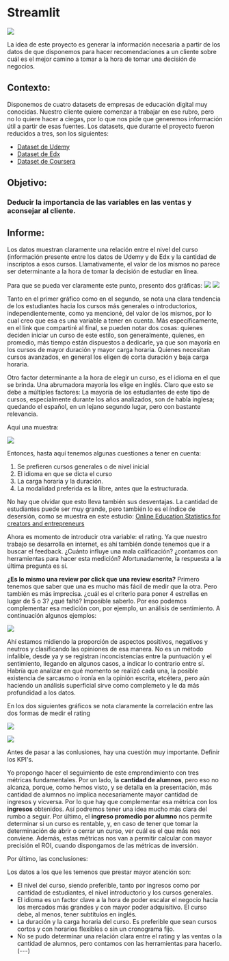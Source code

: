 # Streamlit

![](mooc.jpg)


La idea de este proyecto es generar la información necesaria a partir de los datos de que disponemos para hacer recomendaciones a un cliente sobre cuál es el mejor camino a tomar a la hora de tomar una decisión de negocios.


## Contexto:

Disponemos de cuatro datasets de empresas de educación digital muy conocidas. Nuestro cliente quiere comenzar a trabajar en ese rubro, pero no lo quiere hacer a ciegas, por lo que nos pide que generemos información útil a partir de esas fuentes.
Los datasets, que durante el proyecto fueron reducidos a tres, son los siguientes:

- [Dataset de Udemy](https://drive.google.com/file/d/1PFW3LeJe7C3b6WptTixbsluHDDQqDr_6/view?usp=share_link)
- [Dataset de Edx](https://drive.google.com/file/d/1qHA8ivOQAV63i1fA9aHAvDEgAYeM2Xsv/view?usp=share_link)
- [Dataset de Coursera](https://drive.google.com/file/d/1JOxfWyta1HYupBGlidjf8UDOlEAUUPhv/view?usp=share_link)

## Objetivo:

### Deducir la importancia de las variables en las ventas y aconsejar al cliente.

## Informe:
Los datos muestran claramente una relación entre el nivel del curso (información presente entre los datos de Udemy y de Edx y la cantidad de inscriptos a esos cursos. Llamativamente, el valor de los mismos no parece ser determinante a la hora de tomar la decisión de estudiar en línea.

Para que se pueda ver claramente este punto, presento dos gráficas:
![](subs_level.png)
![](cert_num.png)

Tanto en el primer gráfico como en el segundo, se nota una clara tendencia de los estudiantes hacia los cursos más generales o introductorios, independientemente, como ya mencioné, del valor de los mismos, por lo cual creo que esa es una variable a tener en cuenta. Más específicamente, en el link que compartiré al final, se pueden notar dos cosas: quienes deciden iniciar un curso de este estilo, son generalmente, quienes, en promedio, más tiempo están dispuestos a dedicarle, ya que son mayoría en los cursos de mayor duración y mayor carga horaria. Quienes necesitan cursos avanzados, en general los eligen de corta duración y baja carga horaria.

Otro factor determinante a la hora de elegir un curso, es el idioma en el que se brinda. Una abrumadora mayoría los elige en inglés. Claro que esto se debe a múltiples factores: La mayoría de los estudiantes de este tipo de cursos, especialmente durante los años analizados, son de habla inglesa; quedando el español, en un lejano segundo lugar, pero con bastante relevancia.

Aquí una muestra:


![](level_lang.png)

Entonces, hasta aquí tenemos algunas cuestiones a tener en cuenta: 
1. Se prefieren cursos generales o de nivel inicial
2. El idioma en que se dicta el curso
3. La carga horaria y la duración.
4. La modalidad preferida es la libre, antes que la estructurada.

No hay que olvidar que esto lleva también sus desventajas. La cantidad de estudiantes puede ser muy grande, pero también lo es el índice de desersión, como se muestra en este estudio:
[Online Education Statistics for creators and entrepreneurs](https://elitecontentmarketer.com/online-education-stats/)

Ahora es momento de introducir otra variable: el rating. Ya que nuestro trabajo se desarrolla en internet, es ahí también donde tenemos que ir a buscar el feedback. ¿Cuánto influye una mala calificación? ¿contamos con herramientas para hacer esta medición?
Afortunadamente, la respuesta a la última pregunta es sí.

**¿Es lo mismo una review por click que una review escrita?**
Primero tenemos que saber que una es mucho más fácil de medir que la otra. Pero también es más imprecisa. ¿cuál es el criterio para poner 4 estrellas en lugar de 5 o 3? ¿qué faltó? Imposible saberlo. Por eso podemos complementar esa medición con, por ejemplo, un análisis de sentimiento. A continuación algunos ejemplos:

![](compound.png)


Ahí estamos midiendo la proporción de aspectos positivos, negativos y neutros y clasificando las opiniones de esa manera. No es un método infalible, desde ya y se registran inconcistencias entre la puntuación y el sentimiento, llegando en algunos casos, a indicar lo contrario entre sí. Habría que analizar en qué momento se realizó cada una, la posible existencia de sarcasmo o ironía en la opinión escrita, etcétera, pero aún haciendo un análisis superficial sirve como complemeto y le da más profundidad a los datos. 

En los dos siguientes gráficos se nota claramente la correlación entre las dos formas de medir el rating

![](sentiment.png)


![](rating.png)

Antes de pasar a las conlusiones, hay una cuestión muy importante. Definir los KPI's.

Yo propongo hacer el seguimiento de este emprendimiento con tres métricas fundamentales. Por un lado, la **cantidad de alumnos**, pero eso no alcanza, porque, como hemos visto, y se detalla en la presentación, más cantidad de alumnos no implica necesariamente mayor cantidad de ingresos y vicversa. Por lo que hay que complementar esa métrica con los **ingresos** obtenidos. Así podremos tener una idea mucho más clara del rumbo a seguir. Por último, el **ingreso promedio por alumno** nos permite determinar si un curso es rentable, y, en caso de tener que tomar la determinación de abrir o cerrar un curso, ver cuál es el que más nos conviene. Además, estas métricas nos van a permitir calcular con mayor precisión el ROI, cuando dispongamos de las métricas de inversión. 

Por último, las conclusiones:

Los datos a los que les temenos que prestar mayor atención son:
- El nivel del curso, siendo preferible, tanto por ingresos como por cantidad de estudiantes, el nivel introductorio y los cursos generales.
- El idioma es un factor clave a la hora de poder escalar el negocio hacia los mercados más grandes y con mayor poder adquisitivo. El curso debe, al menos, tener subtítulos en inglés.
- La duración y la carga horaria del curso. Es preferible que sean cursos cortos y con horarios flexibles o sin un cronograma fijo.
- No se pudo determinar una relación clara entre el rating y las ventas o la cantidad de alumnos, pero contamos con las herramientas para hacerlo.
(---)









